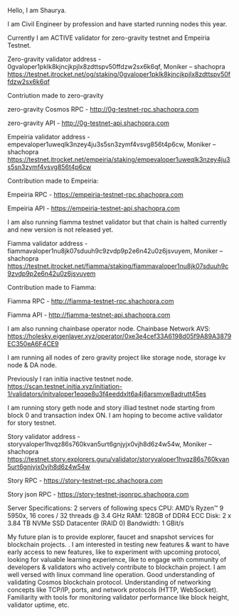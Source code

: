 Hello, I am Shaurya.

I am Civil Engineer by profession and have started running nodes this year.

Currently I am ACTIVE validator for zero-gravity testnet and Empeiria Testnet. 

Zero-gravity validator address - 0gvaloper1pklk8kjncjkpjlx8zdttspv50ffdzw2sx6k6qf, Moniker – shachopra
https://testnet.itrocket.net/og/staking/0gvaloper1pklk8kjncjkpjlx8zdttspv50ffdzw2sx6k6qf

Contriution made to zero-gravity

zero-gravity Cosmos RPC - http://0g-testnet-rpc.shachopra.com

zero-gravity API - http://0g-testnet-api.shachopra.com


Empeiria validator address - empevaloper1uweqlk3nzey4ju3s5sn3zymf4vsvg856t4p6cw, Moniker – shachopra
https://testnet.itrocket.net/empeiria/staking/empevaloper1uweqlk3nzey4ju3s5sn3zymf4vsvg856t4p6cw

Contribution made to Empeiria:

Empeiria RPC - https://empeiria-testnet-rpc.shachopra.com

Empeiria API - https://empeiria-testnet-api.shachopra.com

I am also running fiamma testnet validator but that chain is halted currently and new version is not released yet. 

Fiamma validator address - fiammavaloper1nu8jk07sduuh9c9zvdp9p2e6n42u0z6jsvuyem, Moniker – shachopra
https://testnet.itrocket.net/fiamma/staking/fiammavaloper1nu8jk07sduuh9c9zvdp9p2e6n42u0z6jsvuyem

Contribution made to Fiamma:

Fiamma RPC - http://fiamma-testnet-rpc.shachopra.com

Fiamma API - http://fiamma-testnet-api.shachopra.com

I am also running chainbase operator node.
Chainbase Network AVS: https://holesky.eigenlayer.xyz/operator/0xe3e4cef33A6198d05f9A89A3879EC350eA6F4CE9

I am running all nodes of zero gravity project like storage node, storage kv node & DA node. 

Previously I ran initia inactive testnet node. 
https://scan.testnet.initia.xyz/initiation-1/validators/initvaloper1eqqe8u3f4eeddxlt6a4j6arsmvw8adrutt45es

I am running story geth node and story illiad testnet node starting from block 0 and transaction index ON. I am hoping to become active validator for story testnet.

Story validator address - storyvaloper1hvqz86s760kvan5urt6gnjyjx0vjh8d6z4w54w, Moniker – shachopra
https://testnet.story.explorers.guru/validator/storyvaloper1hvqz86s760kvan5urt6gnjyjx0vjh8d6z4w54w

Story RPC - https://story-testnet-rpc.shachopra.com

Story json RPC - https://story-testnet-jsonrpc.shachopra.com

Server Specifications: 2 servers of following specs
CPU: AMD’s Ryzen™ 9 5950x, 16 cores / 32 threads @ 3.4 GHz
RAM: 128GB of DDR4 ECC
Disk: 2 x 3.84 TB NVMe SSD Datacenter (RAID 0)
Bandwidth: 1 GBit/s


My future plan is to provide explorer, faucet and snapshot services for blockchain projects. 
. 
I am interested in testing new features & want to have early access to new features, like to experiment with upcoming protocol, looking for valuable learning experience, like to engage with community of developers & validators who actively contribute to blockchain project.
I am well versed with linux command line operation. Good understanding of validating Cosmos blockchain protocol. Understanding of networking concepts like TCP/IP, ports, and network protocols (HTTP, WebSocket). Familiarity with tools for monitoring validator performance like block height, validator uptime, etc.

